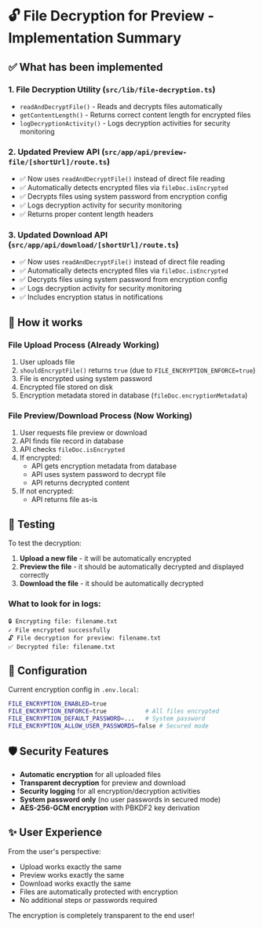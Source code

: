 # 🔓 File Decryption for Preview - Implementation Summary

## ✅ What has been implemented

### 1. **File Decryption Utility** (`src/lib/file-decryption.ts`)
- `readAndDecryptFile()` - Reads and decrypts files automatically
- `getContentLength()` - Returns correct content length for encrypted files
- `logDecryptionActivity()` - Logs decryption activities for security monitoring

### 2. **Updated Preview API** (`src/app/api/preview-file/[shortUrl]/route.ts`)
- ✅ Now uses `readAndDecryptFile()` instead of direct file reading
- ✅ Automatically detects encrypted files via `fileDoc.isEncrypted`
- ✅ Decrypts files using system password from encryption config
- ✅ Logs decryption activity for security monitoring
- ✅ Returns proper content length headers

### 3. **Updated Download API** (`src/app/api/download/[shortUrl]/route.ts`)
- ✅ Now uses `readAndDecryptFile()` instead of direct file reading
- ✅ Automatically detects encrypted files via `fileDoc.isEncrypted`
- ✅ Decrypts files using system password from encryption config
- ✅ Logs decryption activity for security monitoring
- ✅ Includes encryption status in notifications

## 🎯 How it works

### File Upload Process (Already Working)
1. User uploads file
2. `shouldEncryptFile()` returns `true` (due to `FILE_ENCRYPTION_ENFORCE=true`)
3. File is encrypted using system password
4. Encrypted file stored on disk
5. Encryption metadata stored in database (`fileDoc.encryptionMetadata`)

### File Preview/Download Process (Now Working)
1. User requests file preview or download
2. API finds file record in database
3. API checks `fileDoc.isEncrypted`
4. If encrypted:
   - API gets encryption metadata from database
   - API uses system password to decrypt file
   - API returns decrypted content
5. If not encrypted:
   - API returns file as-is

## 🧪 Testing

To test the decryption:

1. **Upload a new file** - it will be automatically encrypted
2. **Preview the file** - it should be automatically decrypted and displayed correctly
3. **Download the file** - it should be automatically decrypted

### What to look for in logs:
```
🔒 Encrypting file: filename.txt
✓ File encrypted successfully
🔓 File decryption for preview: filename.txt
✅ Decrypted file: filename.txt
```

## 🔧 Configuration

Current encryption config in `.env.local`:
```bash
FILE_ENCRYPTION_ENABLED=true
FILE_ENCRYPTION_ENFORCE=true           # All files encrypted
FILE_ENCRYPTION_DEFAULT_PASSWORD=...   # System password
FILE_ENCRYPTION_ALLOW_USER_PASSWORDS=false # Secured mode
```

## 🛡️ Security Features

- **Automatic encryption** for all uploaded files
- **Transparent decryption** for preview and download
- **Security logging** for all encryption/decryption activities
- **System password only** (no user passwords in secured mode)
- **AES-256-GCM encryption** with PBKDF2 key derivation

## ✨ User Experience

From the user's perspective:
- Upload works exactly the same
- Preview works exactly the same
- Download works exactly the same
- Files are automatically protected with encryption
- No additional steps or passwords required

The encryption is completely transparent to the end user!
